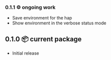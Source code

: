 ### 0.1.1 ⚙️ ongoing work

* Save environment for the hap
* Show environment in the verbose status mode


## 0.1.0 📦 current package

* Initial release
